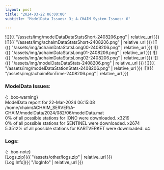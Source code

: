 ```yaml
---
layout: post
title: "2024-03-22 06:00:00"
subtitle: "ModelData Issues: 3; A-CHAIM System Issues: 0"

---
```


![]({{ "/assets/img/modelDataDataStatsShort-2408206.png" | relative_url }})
![]({{ "/assets/img/achaimDataStatsShort-2408206.png" | relative_url }})
![]({{ "/assets/img/achaimDataStatsLong00-2408206.png" | relative_url }})
![]({{ "/assets/img/achaimDataStatsLong01-2408206.png" | relative_url }})
![]({{ "/assets/img/achaimDataStatsLong02-2408206.png" | relative_url }})
![]({{ "/assets/img/modelDataDataStats-2408206.png" | relative_url }})
![]({{ "/assets/img/modelDataStationStats-2408206.png" | relative_url }})
![]({{ "/assets/img/achaimRunTime-2408206.png" | relative_url }})


### ModelData Issues:  
  
{: .box-warning}  
 ModelData report for 22-Mar-2024 06:15:08   
 /home/chaim/ACHAIM_SERVER/A-CHAIM/modelData/2024/082/06/modelData.mat   
 0% of all possible stations for IONO were downloaded. x3219   
 0% of all possible stations for SENTINEL were downloaded. x2674   
 5.3512% of all possible stations for KARTVERKET were downloaded. x4   
  


### Logs:  
  
{: .box-note}  
[Logs.zip]({{ "/assets/other/logs.zip" | relative_url }})  
[Log Info]({{ "/logInfo" | relative_url }})  
